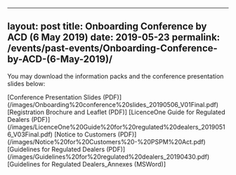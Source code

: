 ---
layout: post
title: Onboarding Conference by ACD (6 May 2019)
date: 2019-05-23
permalink: /events/past-events/Onboarding-Conference-by-ACD-(6-May-2019)/
--



You may download the information packs and the conference presentation slides below:

[Conference Presentation Slides (PDF)] (/images/Onboarding%20conference%20slides_20190506_V01Final.pdf)
[Registration Brochure and Leaflet (PDF)] 
[LicenceOne Guide for Regulated Dealers (PDF)] (/images/LicenceOne%20Guide%20for%20regulated%20dealers_20190516_V03Final.pdf)
[Notice to Customers (PDF)] (/images/Notice%20for%20Customers%20-%20PSPM%20Act.pdf)
[Guidelines for Regulated Dealers (PDF)] (/images/Guidelines%20for%20regulated%20dealers_20190430.pdf)
[Guidelines for Regulated Dealers_Annexes (MSWord)] 
